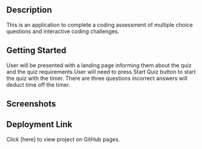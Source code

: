 ## Description

This is an application to complete a coding assessment of multiple choice questions and interactive coding challenges.

## Getting Started

User will be presented with a landing page informing them about the quiz and the quiz requirements.User will need to press Start Quiz button to start the quiz with the timer. There are three questions incorrect answers will deduct time off the timer.

## Screenshots

## Deployment Link

Click [here] to view project on GitHub pages.

